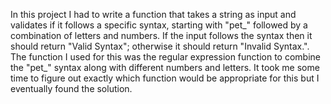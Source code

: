 In this project I had to write a function that takes a string as input and validates if it follows a specific syntax, starting with "pet_" followed by a combination of letters and numbers. If the input follows the syntax then it should return "Valid Syntax"; otherwise it should return "Invalid Syntax.". The function I used for this was the regular expression function to combine the "pet_" syntax along with different numbers and letters. It took me some time to figure out exactly which function would be appropriate for this but I eventually found the solution.
